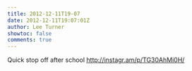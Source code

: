 ```yaml
---
title: 2012-12-11T19-07
date: 2012-12-11T19:07:01Z
author: Lee Turner
showtoc: false
comments: true
---
```


Quick stop off after school http://instagr.am/p/TG30AhMi0H/


